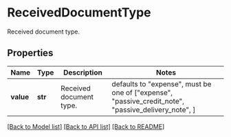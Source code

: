 # ReceivedDocumentType

Received document type.

## Properties
Name | Type | Description | Notes
------------ | ------------- | ------------- | -------------
**value** | **str** | Received document type. | defaults to "expense",  must be one of ["expense", "passive_credit_note", "passive_delivery_note", ]

[[Back to Model list]](../README.md#documentation-for-models) [[Back to API list]](../README.md#documentation-for-api-endpoints) [[Back to README]](../README.md)


